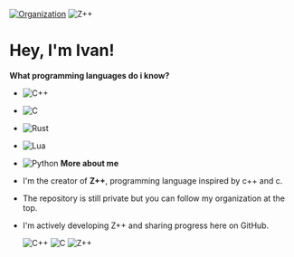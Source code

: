 [![Organization](https://img.shields.io/badge/Organization-zpp--lang-blue?style=for-the-badge&logo=github)](https://github.com/zpp-lang) ![Z++](https://img.shields.io/badge/Language-Z++-red)
# Hey, I'm Ivan!

**What programming languages do i know?**
- ![C++](https://img.shields.io/badge/-C++-00599C?style=flat-square&logo=c%2B%2B&logoColor=white)
- ![C](https://img.shields.io/badge/-C-00599C?style=flat-square&logo=c&logoColor=white)
- ![Rust](https://img.shields.io/badge/-Rust-000000?style=flat-square&logo=rust&logoColor=white)
- ![Lua](https://img.shields.io/badge/-Lua-2C2D72?style=flat-square&logo=lua&logoColor=white)
- ![Python](https://img.shields.io/badge/-Python-3776AB?style=flat-square&logo=python&logoColor=white)
  **More about me**
- I'm the creator of **Z++**, programming language inspired by c++ and c.
- The repository is still private but you can follow my organization at the top.
- I'm actively developing Z++ and sharing progress here on GitHub.

   ![C++](https://img.shields.io/badge/-C++-00599C?style=flat-square&logo=c%2B%2B&logoColor=white) ![C](https://img.shields.io/badge/-C-00599C?style=flat-square&logo=c&logoColor=white) ![Z++](https://img.shields.io/badge/-Z++-D32F2F?style=flat-square&logo=code&logoColor=white)
